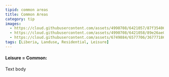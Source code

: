 ```yaml
---
tipid: common areas
title: Common Areas
category: tip
images:
  - https://cloud.githubusercontent.com/assets/4990708/6421057/87f35406-be99-11e4-9e9d-d35a60a931ad.PNG
  - https://cloud.githubusercontent.com/assets/4990708/6421058/89e26ae0-be99-11e4-94fb-7cb54a5c28b8.PNG
  - https://cloud.githubusercontent.com/assets/6749884/6577706/36777186-c716-11e4-8450-e90c39ab746c.jpg
tags: [Liberia, Landuse, Residential, Leisure]
---
```


#### Leisure = Common:

Text body

